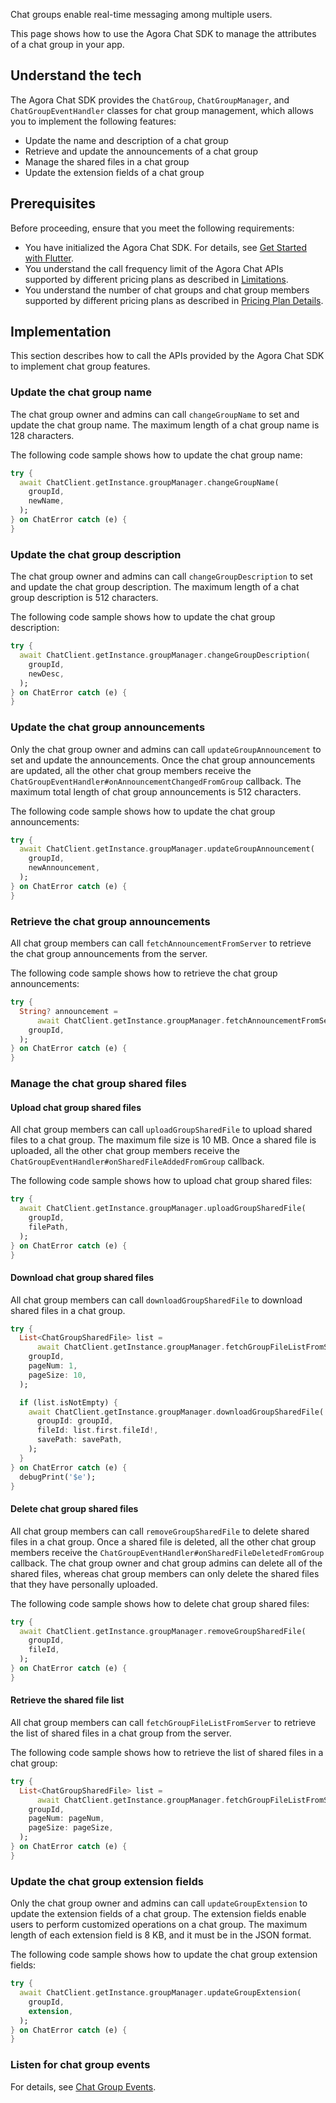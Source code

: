 Chat groups enable real-time messaging among multiple users.

This page shows how to use the Agora Chat SDK to manage the attributes of a chat group in your app.


## Understand the tech

The Agora Chat SDK provides the `ChatGroup`, `ChatGroupManager`, and `ChatGroupEventHandler` classes for chat group management, which allows you to implement the following features:

- Update the name and description of a chat group
- Retrieve and update the announcements of a chat group
- Manage the shared files in a chat group
- Update the extension fields of a chat group


## Prerequisites

Before proceeding, ensure that you meet the following requirements:

- You have initialized the Agora Chat SDK. For details, see [Get Started with Flutter](./agora_chat_get_started_flutter).
- You understand the call frequency limit of the Agora Chat APIs supported by different pricing plans as described in [Limitations](./agora_chat_limitation).
- You understand the number of chat groups and chat group members supported by different pricing plans as described in [Pricing Plan Details](./agora_chat_plan).


## Implementation

This section describes how to call the APIs provided by the Agora Chat SDK to implement chat group features.

### Update the chat group name

The chat group owner and admins can call `changeGroupName` to set and update the chat group name. The maximum length of a chat group name is 128 characters.

The following code sample shows how to update the chat group name:

```dart
try {
  await ChatClient.getInstance.groupManager.changeGroupName(
    groupId,
    newName,
  );
} on ChatError catch (e) {
}
```

### Update the chat group description

The chat group owner and admins can call `changeGroupDescription` to set and update the chat group description. The maximum length of a chat group description is 512 characters.

The following code sample shows how to update the chat group description:

```dart
try {
  await ChatClient.getInstance.groupManager.changeGroupDescription(
    groupId,
    newDesc,
  );
} on ChatError catch (e) {
}
```

### Update the chat group announcements

Only the chat group owner and admins can call `updateGroupAnnouncement` to set and update the announcements. Once the chat group announcements are updated, all the other chat group members receive the `ChatGroupEventHandler#onAnnouncementChangedFromGroup` callback. The maximum total length of chat group announcements is 512 characters.

The following code sample shows how to update the chat group announcements:

```dart
try {
  await ChatClient.getInstance.groupManager.updateGroupAnnouncement(
    groupId,
    newAnnouncement,
  );
} on ChatError catch (e) {
}
```

### Retrieve the chat group announcements

All chat group members can call `fetchAnnouncementFromServer` to retrieve the chat group announcements from the server.

The following code sample shows how to retrieve the chat group announcements:

```dart
try {
  String? announcement =
      await ChatClient.getInstance.groupManager.fetchAnnouncementFromServer(
    groupId,
  );
} on ChatError catch (e) {
}
```

### Manage the chat group shared files

#### Upload chat group shared files

All chat group members can call `uploadGroupSharedFile` to upload shared files to a chat group. The maximum file size is 10 MB. Once a shared file is uploaded, all the other chat group members receive the `ChatGroupEventHandler#onSharedFileAddedFromGroup` callback.

The following code sample shows how to upload chat group shared files:

```dart
try {
  await ChatClient.getInstance.groupManager.uploadGroupSharedFile(
    groupId,
    filePath,
  );
} on ChatError catch (e) {
}
```

#### Download chat group shared files

All chat group members can call `downloadGroupSharedFile` to download shared files in a chat group. 

```dart
try {
  List<ChatGroupSharedFile> list =
      await ChatClient.getInstance.groupManager.fetchGroupFileListFromServer(
    groupId,
    pageNum: 1,
    pageSize: 10,
  );

  if (list.isNotEmpty) {
    await ChatClient.getInstance.groupManager.downloadGroupSharedFile(
      groupId: groupId,
      fileId: list.first.fileId!,
      savePath: savePath,
    );
  }
} on ChatError catch (e) {
  debugPrint('$e');
}
```

#### Delete chat group shared files

All chat group members can call `removeGroupSharedFile` to delete shared files in a chat group. Once a shared file is deleted, all the other chat group members receive the `ChatGroupEventHandler#onSharedFileDeletedFromGroup` callback. The chat group owner and chat group admins can delete all of the shared files, whereas chat group members can only delete the shared files that they have personally uploaded.

The following code sample shows how to delete chat group shared files:

```dart
try {
  await ChatClient.getInstance.groupManager.removeGroupSharedFile(
    groupId,
    fileId,
  );
} on ChatError catch (e) {
}
```

#### Retrieve the shared file list

All chat group members can call `fetchGroupFileListFromServer` to retrieve the list of shared files in a chat group from the server.

The following code sample shows how to retrieve the list of shared files in a chat group:

```dart
try {
  List<ChatGroupSharedFile> list =
      await ChatClient.getInstance.groupManager.fetchGroupFileListFromServer(
    groupId,
    pageNum: pageNum,
    pageSize: pageSize,
  );
} on ChatError catch (e) {
}
```

### Update the chat group extension fields

Only the chat group owner and admins can call `updateGroupExtension` to update the extension fields of a chat group. The extension fields enable users to perform customized operations on a chat group. The maximum length of each extension field is 8 KB, and it must be in the JSON format.

The following code sample shows how to update the chat group extension fields:

```dart
try {
  await ChatClient.getInstance.groupManager.updateGroupExtension(
    groupId,
    extension,
  );
} on ChatError catch (e) {
}
```

### Listen for chat group events

For details, see [Chat Group Events](./agora_chat_group_flutter#listen-for-chat-group-events).